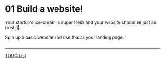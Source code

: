 # 01 Build a website!

Your startup's ice-cream is super fresh and your website should be just as fresh 🍉.

Spin up a basic website and use this as your landing page:


```html
```

---

[TODO List](../TODO.md)


